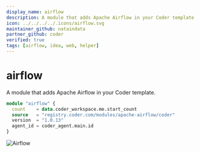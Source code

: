 ```yaml
---
display_name: airflow
description: A module that adds Apache Airflow in your Coder template
icon: ../../../../.icons/airflow.svg
maintainer_github: nataindata
partner_github: coder
verified: true
tags: [airflow, idea, web, helper]
---
```


# airflow

A module that adds Apache Airflow in your Coder template.

```tf
module "airflow" {
  count    = data.coder_workspace.me.start_count
  source   = "registry.coder.com/modules/apache-airflow/coder"
  version  = "1.0.13"
  agent_id = coder_agent.main.id
}
```

![Airflow](../../.images/airflow.png)
